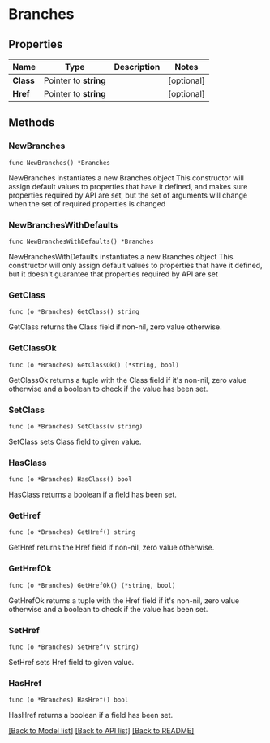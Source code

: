 # Branches

## Properties

Name | Type | Description | Notes
------------ | ------------- | ------------- | -------------
**Class** | Pointer to **string** |  | [optional] 
**Href** | Pointer to **string** |  | [optional] 

## Methods

### NewBranches

`func NewBranches() *Branches`

NewBranches instantiates a new Branches object
This constructor will assign default values to properties that have it defined,
and makes sure properties required by API are set, but the set of arguments
will change when the set of required properties is changed

### NewBranchesWithDefaults

`func NewBranchesWithDefaults() *Branches`

NewBranchesWithDefaults instantiates a new Branches object
This constructor will only assign default values to properties that have it defined,
but it doesn't guarantee that properties required by API are set

### GetClass

`func (o *Branches) GetClass() string`

GetClass returns the Class field if non-nil, zero value otherwise.

### GetClassOk

`func (o *Branches) GetClassOk() (*string, bool)`

GetClassOk returns a tuple with the Class field if it's non-nil, zero value otherwise
and a boolean to check if the value has been set.

### SetClass

`func (o *Branches) SetClass(v string)`

SetClass sets Class field to given value.

### HasClass

`func (o *Branches) HasClass() bool`

HasClass returns a boolean if a field has been set.

### GetHref

`func (o *Branches) GetHref() string`

GetHref returns the Href field if non-nil, zero value otherwise.

### GetHrefOk

`func (o *Branches) GetHrefOk() (*string, bool)`

GetHrefOk returns a tuple with the Href field if it's non-nil, zero value otherwise
and a boolean to check if the value has been set.

### SetHref

`func (o *Branches) SetHref(v string)`

SetHref sets Href field to given value.

### HasHref

`func (o *Branches) HasHref() bool`

HasHref returns a boolean if a field has been set.


[[Back to Model list]](../README.md#documentation-for-models) [[Back to API list]](../README.md#documentation-for-api-endpoints) [[Back to README]](../README.md)


